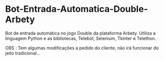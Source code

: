 # Bot-Entrada-Automatica-Double-Arbety

Bot de entrada automática no jogo Double da plataforma Arbety. Utiliza a linguagem Python e as bibliotecas, Telebot, Selenium, Tkinter e Telethon.

OBS : Tem algumas modificações a pedido do cliente, não irá funcionar do jeito tradicional...
